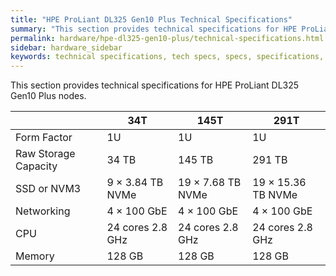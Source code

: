 ```yaml
---
title: "HPE ProLiant DL325 Gen10 Plus Technical Specifications"
summary: "This section provides technical specifications for HPE ProLiant DL325 Gen10 Plus nodes."
permalink: hardware/hpe-dl325-gen10-plus/technical-specifications.html
sidebar: hardware_sidebar
keywords: technical specifications, tech specs, specs, specifications, DL325, ProLiant DL325 Gen10 Plus
---
```


This section provides technical specifications for HPE ProLiant DL325 Gen10 Plus nodes.

<table>
<thead>
  <tr>
    <th></th>
    <th>34T</th>
    <th>145T</th>
    <th>291T</th>
  </tr>
</thead>
<tbody>
  <tr>
    <td>Form Factor</td>
    <td>1U</td>
    <td>1U</td>
    <td>1U</td>
  </tr>
  <tr>
    <td>Raw Storage Capacity</td>
    <td>34 TB</td>
    <td>145 TB</td>
    <td>291 TB</td>
  </tr>
  <tr>
    <td>SSD or NVM3</td>
    <td>9 &times; 3.84 TB NVMe</td>
    <td>19 &times; 7.68 TB NVMe</td>
    <td>19 &times; 15.36 TB NVMe</td>
  </tr>
  <tr>
    <td>Networking</td>
    <td>4 &times; 100 GbE</td>
    <td>4 &times; 100 GbE</td>
    <td>4 &times; 100 GbE</td>
  </tr>
  <tr>
    <td>CPU</td>
    <td>24 cores 2.8 GHz</td>
    <td>24 cores 2.8 GHz</td>
    <td>24 cores 2.8 GHz</td>
  </tr>
  <tr>
    <td>Memory</td>
    <td>128 GB</td>
    <td>128 GB</td>
    <td>128 GB</td>
  </tr>
</tbody>
</table>
